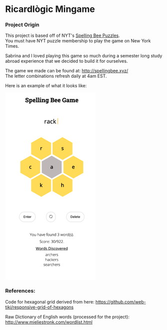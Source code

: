 # Ricardlògic Mingame

### Project Origin
This project is based off of NYT's [Spelling Bee Puzzles](https://www.nytimes.com/puzzles/spelling-bee).
<br>You must have NYT puzzle membership to play the game on New York Times.

Sabrina and I loved playing this game so much during a semester long study abroad experience that we decided to build it for ourselves. 

The game we made can be found at: http://spellingbee.xyz/
<br>The letter combinations refresh daily at 4am EST. 

Here is an example of what it looks like:

<img src="/assets/screen_shot_game.png" width="290" height="600" />

###  References: 

Code for hexagonal grid derived from here: https://github.com/web-tiki/responsive-grid-of-hexagons

Raw Dictionary of English words (processed for the project): http://www.mieliestronk.com/wordlist.html
